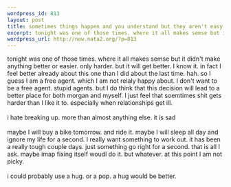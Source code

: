 ```yaml
--- 
wordpress_id: 813
layout: post
title: sometimes things happen and you understand but they aren't easy
excerpt: tonight was one of those times. where it all makes semse but it didn't make anything better or easier. only harder. but it will get better. I know it. in fact I feel better already about this one than I did about the last time. hah. so I guess I am a free agent. which I am not relaly happy about. I don't want to be a free agent. stupid agents. but I do think that this decision will lead to a be...
wordpress_url: http://new.nata2.org/?p=813
---
```

tonight was one of those times. where it all makes semse but it didn't make anything better or easier. only harder. but it will get better. I know it. in fact I feel better already about this one than I did about the last time. hah. so I guess I am a free agent. which I am not relaly happy about. I don't want to be a free agent. stupid agents. but I do think that this decision will lead to a better place for both morgan and myself. I just feel that soemtimes shit gets harder than I like it to. especially when relationships get ill. <Br><br/>i hate breaking up. more than almost anything else. it is sad<br/><br/>maybe I will buy a bike tomorrow. and ride it. maybe I will sleep all day and ignore my life for a second. I really want something to work out. it has been a really tough couple days. just something go right for a second. that is all I ask. maybe imap fixing itself woudl do it. but whatever. at this point I am not picky. <br/><br/>i could probably use a hug. or a pop. a hug would be better. 

